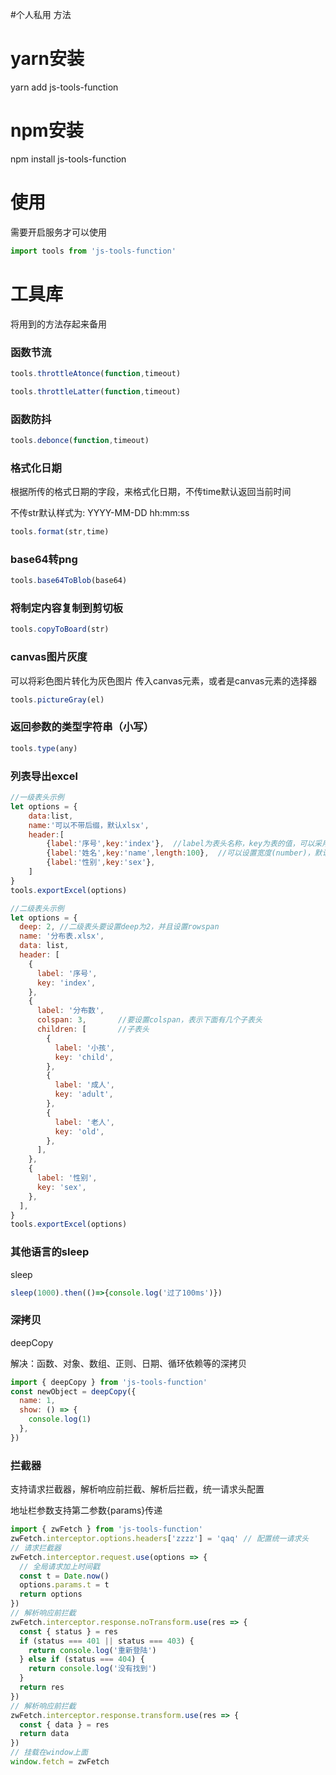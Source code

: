 #个人私用 方法

# yarn安装

yarn add js-tools-function

# npm安装

npm install js-tools-function



# 使用

需要开启服务才可以使用

```javascript
import tools from 'js-tools-function'
```



# 工具库

将用到的方法存起来备用

### 函数节流

```javascript
tools.throttleAtonce(function,timeout)
```

```javascript
tools.throttleLatter(function,timeout)
```

### 函数防抖

```javascript
tools.debonce(function,timeout)
```

### 格式化日期

根据所传的格式日期的字段，来格式化日期，不传time默认返回当前时间

不传str默认样式为:  YYYY-MM-DD hh:mm:ss

```javascript
tools.format(str,time)
```

### base64转png

```javascript
tools.base64ToBlob(base64)
```

### 将制定内容复制到剪切板

```javascript
tools.copyToBoard(str)
```

### canvas图片灰度

可以将彩色图片转化为灰色图片
传入canvas元素，或者是canvas元素的选择器

```javascript
tools.pictureGray(el)
```

### 返回参数的类型字符串（小写）

```javascript
tools.type(any)
```

### 列表导出excel

```javascript
//一级表头示例
let options = {
    data:list,
    name:'可以不带后缀，默认xlsx',
    header:[
        {label:'序号',key:'index'},  //label为表头名称，key为表的值，可以采用a.b.c的方式(a必须是list中对象的属性)
        {label:'姓名',key:'name',length:100},  //可以设置宽度(number)，默认渲染为100px
        {label:'性别',key:'sex'},
    ]
}
tools.exportExcel(options)
```

```javascript
//二级表头示例
let options = {
  deep: 2, //二级表头要设置deep为2，并且设置rowspan
  name: '分布表.xlsx',
  data: list,
  header: [
    {
      label: '序号',
      key: 'index',
    },
    {
      label: '分布数',
      colspan: 3, 		//要设置colspan，表示下面有几个子表头
      children: [		//子表头 
        {
          label: '小孩',
          key: 'child',
        },
        {
          label: '成人',
          key: 'adult',
        },
        {
          label: '老人',
          key: 'old',
        },
      ],
    },
    {
      label: '性别',
      key: 'sex',
    },
  ],
}
tools.exportExcel(options)
```




### 其他语言的sleep
sleep
```javascript
sleep(1000).then(()=>{console.log('过了100ms')})
```

### 深拷贝

deepCopy

解决：函数、对象、数组、正则、日期、循环依赖等的深拷贝

```js
import { deepCopy } from 'js-tools-function'
const newObject = deepCopy({
  name: 1,
  show: () => {
    console.log(1)
  },
})
```

### 拦截器

支持请求拦截器，解析响应前拦截、解析后拦截，统一请求头配置

地址栏参数支持第二参数{params}传递

```js
import { zwFetch } from 'js-tools-function'
zwFetch.interceptor.options.headers['zzzz'] = 'qaq' // 配置统一请求头
// 请求拦截器
zwFetch.interceptor.request.use(options => {
  // 全局请求加上时间戳
  const t = Date.now()
  options.params.t = t
  return options
})
// 解析响应前拦截
zwFetch.interceptor.response.noTransform.use(res => {
  const { status } = res
  if (status === 401 || status === 403) {
    return console.log('重新登陆')
  } else if (status === 404) {
    return console.log('没有找到')
  }
  return res
})
// 解析响应前拦截
zwFetch.interceptor.response.transform.use(res => {
  const { data } = res
  return data
})
// 挂载在window上面
window.fetch = zwFetch
```

